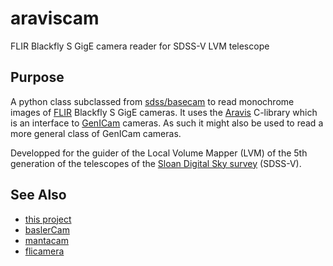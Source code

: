 # araviscam
FLIR Blackfly S GigE camera reader for SDSS-V LVM telescope

## Purpose
A python class subclassed from [sdss/basecam](https://github.com/sdss/basecam) to read monochrome images of [FLIR](https://www.flir.com) Blackfly S GigE cameras.
It uses the [Aravis](https://github.com/AravisProject/aravis) C-library which is an interface to [GenICam](https://www.emva.org/standards-technology/genicam/) cameras. As such it might also be used to read a more general class of GenICam cameras.

Developped for the guider of the Local Volume Mapper (LVM) of the 5th generation of the telescopes of the [Sloan Digital Sky survey](https://en.wikipedia.org/wiki/Sloan_Digital_Sky_Survey) (SDSS-V).

## See Also

* [this project](https://github.com/sdss/araviscam)
* [baslerCam](https://github.com/sdss/baslercam)
* [mantacam](https://github.com/sdss/mantacam)
* [flicamera](https://github.com/sdss/flicamera)
